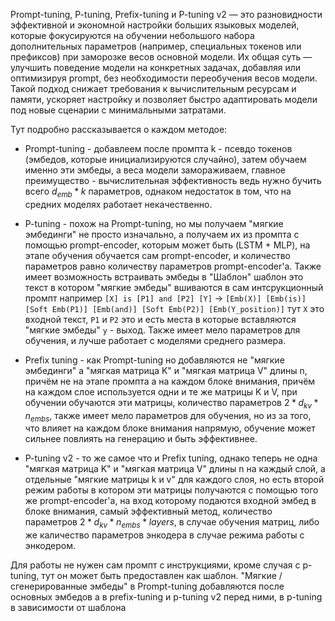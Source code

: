 Prompt-tuning, P-tuning, Prefix-tuning и P-tuning v2  — это разновидности эффективной и экономной настройки больших языковых моделей, которые фокусируются на обучении небольшого набора дополнительных параметров (например, специальных токенов или префиксов) при заморозке весов основной модели. Их общая суть — улучшить поведение модели на конкретных задачах, добавляя или оптимизируя  prompt, без необходимости переобучения  весов модели. Такой подход снижает требования к вычислительным ресурсам и памяти, ускоряет настройку и позволяет быстро адаптировать модели под новые сценарии с минимальными затратами.

Тут подробно рассказывается о каждом методое:

- Prompt-tuning - добавлеем после промпта k - псевдо токенов (эмбедов,  которые инициализируются случайно), затем обучаем именно эти эмбеды, а веса модели замораживаем, главное преимущество - вычислительная эффективность ведь нужно бучить всего $d_{emb} * k$ параметров, однаком недостаток в том, что на средних моделях работает некачественно.

- P-tuning - похож на  Prompt-tuning, но мы получаем "мягкие эмбединги" не просто изначально, а получаем их из промпта с помощью prompt-encoder, которым может быть (LSTM + MLP), на этапе обучения обучается сам prompt-encoder, и количество параметров равно количеству параметров prompt-encoder'а. Также имеет возможность встраивать эмбеды в "Шаблон" шаблон это текст в котором "мягкие эмбеды" вшиваются в сам интсрукционный промпт например `[X] is [P1] and [P2] [Y]` -> `[Emb(X)] [Emb(is)] [Soft Emb(P1)] [Emb(and)] [Soft Emb(P2)] [Emb(Y_position)]` тут `X` это входной текст, `P1` и `P2` это и есть места в которые вставляются "мягкие эмбеды" `y` - выход. Также имеет мело параметров для обучения, и лучше работает с моделями среднего размера.
  
- Prefix tuning - как Prompt-tuning но добавляются не "мягкие эмбединги" а "мягкая матрица K" и "мягкая матрица V" длины n, причём не на этапе промпта а на каждом блоке внимания, причём на каждом слое используется одни и те же матрицы K и V, при обучении обучаются эти матрицы, количество параметров   $2 * d_{kv} * n_{embs}$, также имеет мело параметров для обучения, но из за того, что влияет на каждом блоке внимания напрямую, обучение может сильнее повлиять на генерацию и быть эффективнее.

- P-tuning v2 - то же самое что и Prefix tuning, однако теперь не одна "мягкая матрица K" и "мягкая матрица V" длины n на каждый слой, а отдельные "мягкие  матрицы k и v" для каждого слоя, но есть второй режим работы в котором эти матрицы получаются с помощью того же prompt-encoder'а, на вход которому подаются входной эмбед в блоке внимания, самый эффективный метод, количество параметров $2 * d_{kv} * n_{embs} * layers$, в случае обучения матриц, либо же каличество параметров энкодера в случае режима работы с энкодером.

Для работы не нужен сам промпт с инструкциями, кроме случая с p-tuning, тут он может быть предоставлен как шаблон. "Мягкие / сгенерированные эмбеды" в Prompt-tuning добавляются после основных эмбедов а в prefix-tuning и p-tuning v2 перед ними, в p-tuning в зависимости от шаблона